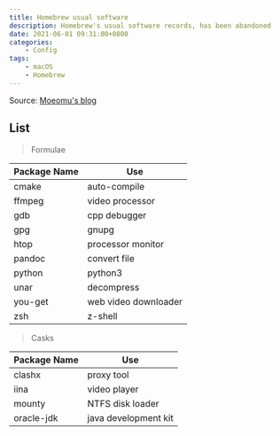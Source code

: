 ```yaml
---
title: Homebrew usual software
description: Homebrew's usual software records, has been abandoned
date: 2021-06-01 09:31:00+0800
categories:
    - Config
tags:
    - macOS
    - Homebrew
---
```


Source: [Moeomu's blog](/posts/homebrew-usual-software/)

## List

> Formulae

| Package Name | Use |
|-|-|
| cmake | auto-compile |
| ffmpeg | video processor |
| gdb | cpp debugger |
| gpg | gnupg |
| htop | processor monitor |
| pandoc | convert file |
| python | python3 |
| unar | decompress |
| you-get | web video downloader |
| zsh | z-shell |

> Casks

| Package Name | Use |
|-|-|
| clashx | proxy tool |
| iina | video player |
| mounty | NTFS disk loader |
| oracle-jdk | java development kit |
